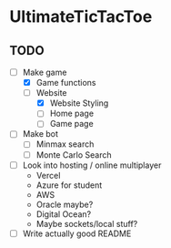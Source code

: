 # UltimateTicTacToe

## TODO
- [ ] Make game
    - [x] Game functions
    - [ ] Website
        - [x] Website Styling
        - [ ] Home page
        - [ ] Game page
- [ ] Make bot
    - [ ] Minmax search
    - [ ] Monte Carlo Search
- [ ] Look into hosting / online multiplayer
    * Vercel
    * Azure for student
    * AWS
    * Oracle maybe?
    * Digital Ocean?
    * Maybe sockets/local stuff?
- [ ] Write actually good README